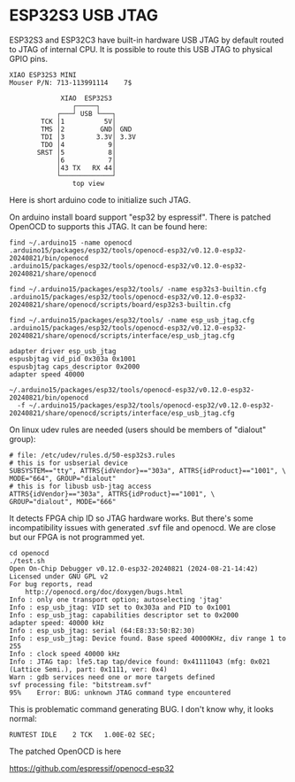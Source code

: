 # ESP32S3 USB JTAG

ESP32S3 and ESP32C3 have built-in hardware USB JTAG
by default routed to JTAG of internal CPU. It is
possible to route this USB JTAG to physical GPIO pins.

    XIAO ESP32S3 MINI
    Mouser P/N: 713-113991114    7$

                 XIAO  ESP32S3
                    ┌─────┐
                ┌───┘ USB └───┐
            TCK │1          5V│
            TMS │2         GND│ GND
            TDI │3        3.3V│ 3.3V
            TDO │4           9│
           SRST │5           8│
                │6           7│
                │43 TX   RX 44│
                └─────────────┘
                    top view  


Here is short arduino code to initialize such JTAG.

On arduino install board support "esp32 by espressif".
There is patched OpenOCD to supports this JTAG.
It can be found here:

    find ~/.arduino15 -name openocd
    .arduino15/packages/esp32/tools/openocd-esp32/v0.12.0-esp32-20240821/bin/openocd
    .arduino15/packages/esp32/tools/openocd-esp32/v0.12.0-esp32-20240821/share/openocd

    find ~/.arduino15/packages/esp32/tools/ -name esp32s3-builtin.cfg
    .arduino15/packages/esp32/tools/openocd-esp32/v0.12.0-esp32-20240821/share/openocd/scripts/board/esp32s3-builtin.cfg

    find ~/.arduino15/packages/esp32/tools/ -name esp_usb_jtag.cfg
    .arduino15/packages/esp32/tools/openocd-esp32/v0.12.0-esp32-20240821/share/openocd/scripts/interface/esp_usb_jtag.cfg

    adapter driver esp_usb_jtag
    espusbjtag vid_pid 0x303a 0x1001
    espusbjtag caps_descriptor 0x2000
    adapter speed 40000

    ~/.arduino15/packages/esp32/tools/openocd-esp32/v0.12.0-esp32-20240821/bin/openocd
      -f ~/.arduino15/packages/esp32/tools/openocd-esp32/v0.12.0-esp32-20240821/share/openocd/scripts/interface/esp_usb_jtag.cfg

On linux udev rules are needed (users should be members of "dialout" group):

    # file: /etc/udev/rules.d/50-esp32s3.rules
    # this is for usbserial device
    SUBSYSTEM=="tty", ATTRS{idVendor}=="303a", ATTRS{idProduct}=="1001", \
    MODE="664", GROUP="dialout"
    # this is for libusb usb-jtag access
    ATTRS{idVendor}=="303a", ATTRS{idProduct}=="1001", \
    GROUP="dialout", MODE="666"

It detects FPGA chip ID so JTAG hardware works.
But there's some incompatibility issues with
generated .svf file and openocd. We are close
but our FPGA is not programmed yet.

    cd openocd
    ./test.sh
    Open On-Chip Debugger v0.12.0-esp32-20240821 (2024-08-21-14:42)
    Licensed under GNU GPL v2
    For bug reports, read
    	http://openocd.org/doc/doxygen/bugs.html
    Info : only one transport option; autoselecting 'jtag'
    Info : esp_usb_jtag: VID set to 0x303a and PID to 0x1001
    Info : esp_usb_jtag: capabilities descriptor set to 0x2000
    adapter speed: 40000 kHz
    Info : esp_usb_jtag: serial (64:E8:33:50:B2:30)
    Info : esp_usb_jtag: Device found. Base speed 40000KHz, div range 1 to 255
    Info : clock speed 40000 kHz
    Info : JTAG tap: lfe5.tap tap/device found: 0x41111043 (mfg: 0x021 (Lattice Semi.), part: 0x1111, ver: 0x4)
    Warn : gdb services need one or more targets defined
    svf processing file: "bitstream.svf"
    95%    Error: BUG: unknown JTAG command type encountered

This is problematic command generating BUG.
I don't know why, it looks normal:

    RUNTEST IDLE    2 TCK   1.00E-02 SEC; 

The patched OpenOCD is here

https://github.com/espressif/openocd-esp32

